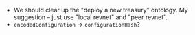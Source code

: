 - We should clear up the "deploy a new treasury" ontology. My suggestion – just use "local revnet" and "peer revnet".
- `encodedConfiguration` -> `configurationHash`?